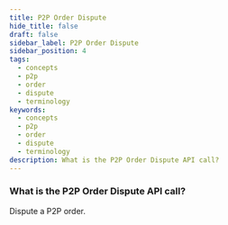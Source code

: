 ```yaml
---
title: P2P Order Dispute
hide_title: false
draft: false
sidebar_label: P2P Order Dispute
sidebar_position: 4
tags:
  - concepts
  - p2p
  - order
  - dispute
  - terminology
keywords:
  - concepts
  - p2p
  - order
  - dispute
  - terminology
description: What is the P2P Order Dispute API call?
---
```


### What is the P2P Order Dispute API call?

Dispute a P2P order.
